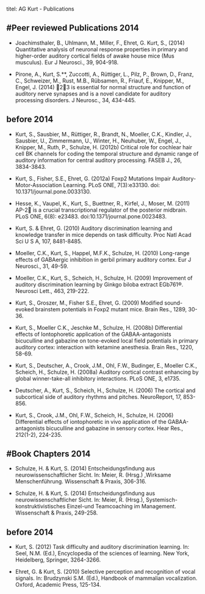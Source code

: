 titel: AG Kurt - Publications

#Peer reviewed Publications
**2014**   
---
* Joachimsthaler, B., Uhlmann, M., Miller, F., Ehret, G. Kurt, S., (2014) Quantitative analysis of neuronal response properties in primary and higher-order auditory cortical fields of awake house mice (Mus musculus). Eur J Neurosci., 39, 904-918. 

* Pirone, A., Kurt, S.**, Zuccotti, A., Rüttiger, L., Pilz, P., Brown, D., Franz, C., Schweizer, M., Rust, M.B., Rübsamen, R., Friauf, E., Knipper, M., Engel, J. (2014) 23 is essential for normal structure and function of auditory nerve synapses and is a novel candidate for auditory processing disorders. J Neurosc., 34, 434-445. 

**before 2014**
---
* Kurt, S., Sausbier, M., Rüttiger, R., Brandt, N., Moeller, C.K., Kindler, J., Sausbier, U., Zimmermann, U., Winter, H., Neuhuber, W., Engel, J., Knipper, M., Ruth, P., Schulze, H. (2012b) Critical role for cochlear hair cell BK channels for coding the temporal structure and dynamic range of auditory information for central auditory processing. FASEB J., 26, 3834-3843. 

* Kurt, S., Fisher, S.E., Ehret, G. (2012a) Foxp2 Mutations Impair Auditory-Motor-Association Learning. PLoS ONE, 7(3):e33130.  doi:  10.1371/journal.pone.0033130. 

* Hesse, K., Vaupel, K., Kurt, S., Buettner, R., Kirfel, J., Moser, M. (2011) AP-2 is a crucial transcriptional regulator of the posterior midbrain. PLoS ONE, 6(8): e23483. doi:10.1371/journal.pone.0023483. 

* Kurt, S. & Ehret, G. (2010) Auditory discrimination learning and knowledge transfer in mice depends on task difficulty. Proc Natl Acad Sci U S A, 107, 8481-8485. 

* Moeller, C.K., Kurt, S., Happel, M.F.K., Schulze, H. (2010) Long-range effects of GABAergic inhibition in gerbil primary auditory cortex. Eur J Neurosci., 31, 49-59. 

* Moeller, C.K., Kurt, S., Scheich, H., Schulze, H. (2009) Improvement of auditory discrimination learning by Ginkgo biloba extract EGb761®. Neurosci Lett., 463, 219-222. 

* Kurt, S., Groszer, M., Fisher S.E., Ehret, G. (2009) Modified sound-evoked brainstem potentials in Foxp2 mutant mice. Brain Res., 1289, 30-36. 

* Kurt, S., Moeller C.K., Jeschke M., Schulze, H. (2008b) Differential effects of Iontophoretic application of the GABAA-antagonists bicuculline and gabazine on tone-evoked local field potentials in primary auditory cortex: interaction with ketamine anesthesia. Brain Res., 1220, 58-69. 

* Kurt, S., Deutscher, A., Crook, J.M., Ohl, F.W., Budinger, E., Moeller C.K., Scheich, H., Schulze, H. (2008a) Auditory cortical contrast enhancing by global winner-take-all inhibitory interactions. PLoS ONE, 3, e1735. 

* Deutscher, A., Kurt, S., Scheich, H., Schulze, H. (2006) The cortical and subcortical side of auditory rhythms and pitches. NeuroReport, 17, 853-856.

* Kurt, S., Crook, J.M., Ohl, F.W., Scheich, H., Schulze, H. (2006) Differential effects of iontophoretic in vivo application of the GABAA-antagonists bicuculline and gabazine in sensory cortex. Hear Res., 212(1-2), 224-235. 



#Book Chapters
**2014**
---
* Schulze, H. & Kurt, S. (2014) Entscheidungsfindung aus neurowissenschaftlicher Sicht. In: Meier, R. (Hrsg.) ,Wirksame Menschenführung. Wissenschaft & Praxis, 306-316.

* Schulze, H. & Kurt, S. (2014) Entscheidungsfindung aus neurowissenschaftlicher Sicht. In: Meier, R. (Hrsg.), Systemisch-konstruktivistisches Einzel-und Teamcoaching im Management. Wissenschaft & Praxis, 249-258.

**before 2014**   
---
* Kurt, S. (2012) Task difficulty and auditory discrimination learning. In: Seel, N.M. (Ed.), Encyclopedia of the sciences of learning. New York, Heidelberg, Springer, 3264-3266.

* Ehret, G. & Kurt, S. (2010) Selective perception and recognition of vocal signals. In: Brudzynski S.M. (Ed.), Handbook of mammalian vocalization. Oxford, Academic Press, 125-134.
